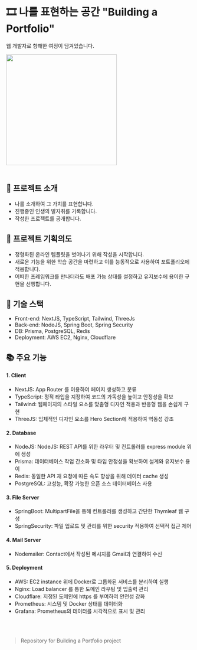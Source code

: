 # 🎞️ 나를 표현하는 공간 "Building a Portfolio"

웹 개발자로 항해한 여정이 담겨있습니다.

<img src='https://github.com/XCEVOR/xcevor-inventor-2023/assets/111336041/6c24b741-8d27-4290-a855-a91b28a4a990' width=300px text-align='center' />
<br><br>

## 📄 프로젝트 소개
- 나를 소개하여 그 가치를 표현합니다.
- 진행중인 인생의 발자취를 기록합니다.
- 작성한 프로젝트를 공개합니다.

## 🎯 프로젝트 기획의도
- 정형화된 온라인 템플릿을 벗어나기 위해 작성을 시작합니다.
- 새로운 기능을 위한 학습 공간을 마련하고 이를 능동적으로 사용하여 포트폴리오에 적용합니다.
- 어떠한 프레임워크를 만나더라도 배포 가능 상태를 설정하고 유지보수에 용이한 구현을 선행합니다.

## 🔧 기술 스택
- Front-end: NextJS, TypeScript, Tailwind, ThreeJs
- Back-end: NodeJS, Spring Boot, Spring Security
- DB: Prisma, PostgreSQL, Redis
- Deployment: AWS EC2, Nginx, Cloudflare

## 📚 주요 기능
#### 1. Client
- NextJS: App Router 를 이용하여 페이지 생성하고 분류
- TypeScript: 정적 타입을 지정하여 코드의 가독성을 높이고 안정성을 확보
- Tailwind: 웹페이지의 스타일 요소를 맞춤형 디자인 적용과 반응형 웹을 손쉽게 구현
- ThreeJS: 입체적인 디자인 요소를 Hero Section에 적용하여 역동성 강조

#### 2. Database
- NodeJS: NodeJS: REST API를 위한 라우터 및 컨트롤러를 express module 위에 생성
- Prisma: 데이터베이스 작업 간소화 및 타입 안정성을 확보하여 설계와 유지보수 용이
- Redis: 동일한 API 재 요청에 따른 속도 향상을 위해 데이터 cache 생성
- PostgreSQL: 고성능, 확장 가능한 오픈 소스 데이터베이스 사용

#### 3. File Server 
- SpringBoot: MultipartFile을 통해 컨트롤러를 생성하고 간단한 Thymleaf 웹 구성
- SpringSecurity: 파일 업로드 및 관리를 위한 security 적용하여 선택적 접근 제어

#### 4. Mail Server
- Nodemailer: Contact에서 작성된 메시지를 Gmail과 연결하여 수신 

#### 5. Deployment
- AWS: EC2 instance 위에 Docker로 그룹화된 서비스를 분리하여 실행
- Nginx: Load balancer 를 통한 도메인 라우팅 및 입출력 관리
- Cloudflare: 지정된 도메인에 https 를 부여하여 안전성 강화
- Prometheus: 시스템 및 Docker 상태를 데이터화
- Grafana: Prometheus의 데이터를 시각적으로 표시 및 관리


<br><br>
> Repository for Building a Portfolio project

